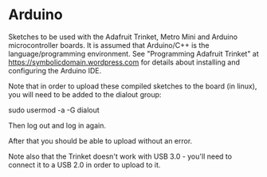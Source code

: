 # Arduino
Sketches to be used with the Adafruit Trinket, Metro Mini and Arduino microcontroller boards. It is assumed that Arduino/C++ is the language/programming environment. See "Programming Adafruit Trinket" at https://symbolicdomain.wordpress.com for details about installing and configuring the Arduino IDE.

Note that in order to upload these compiled sketches to the board (in linux), you will need to be added to the dialout group:

sudo usermod -a -G dialout <username>

Then log out and log in again.

After that you should be able to upload without an error.

Note also that the Trinket doesn't work with USB 3.0 - you'll need to connect it to a USB 2.0 in order to upload to it.
